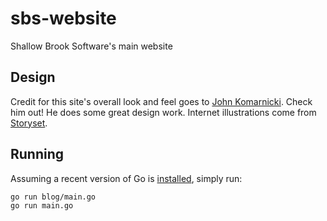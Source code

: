 # sbs-website
Shallow Brook Software's main website

## Design
Credit for this site's overall look and feel goes to [John Komarnicki](https://github.com/johnkomarnicki).
Check him out!
He does some great design work.
Internet illustrations come from [Storyset](https://storyset.com/internet).

## Running
Assuming a recent version of Go is [installed](https://golang.org/dl/), simply run:
```
go run blog/main.go
go run main.go
```
